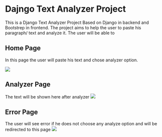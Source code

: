 # Dajngo Text Analyzer Project


This is a Django Text Analyzer Project Based on Django in backend and Bootstrep in frontend. The project aims to help the user to paste his paragraph/ text and 
analyze it. The user will be able to 





## Home Page
In this page the user will paste his text and chose analyzer option.

<img src="https://imgur.com/a/j82VHkM" >

## Analyzer Page
The text will be shown here after analyzer
<img src="https://imgur.com/a/KrCjbwD" >

## Error Page
The user will see error if he does not choose any analyze option and will be redirected to this page
<img src="https://imgur.com/a/sMhMBBE" >





